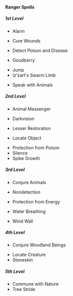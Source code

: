 #### Ranger Spells
##### 1st Level
- Alarm
<!-- This is currently missing from the Ranger spell list in the Google Doc
- Animal Friendship
-->
- Cure Wounds
<!-- This is currently missing from the Ranger spell list in the Google Doc
- Detect Magic
-->
- Detect Poison and Disease
<!-- This is currently missing from the Ranger spell list in the Google Doc
- Fog Cloud
-->
- Goodberry
<!-- This is currently missing from the Ranger spell list in the Google Doc
- Hunter's Mark
-->
- Jump
- Iz’zart's Swarm Limb
<!-- This is currently missing from the Ranger spell list in the Google Doc
- Longstrider
-->
- Speak with Animals
##### 2nd Level
- Animal Messenger
<!-- This is currently missing from the Ranger spell list in the Google Doc
- Barkskin
-->
- Darkvision
<!-- This is currently missing from the Ranger spell list in the Google Doc
- Find Traps
-->
- Lesser Restoration
<!-- This is currently missing from the Ranger spell list in the Google Doc
- Locate Animals or Plants
-->
- Locate Object
<!-- This is currently missing from the Ranger spell list in the Google Doc
- Pass without Trace
-->
- Protection from Poison
- Silence
- Spike Growth
##### 3rd Level
- Conjure Animals
<!-- This is currently missing from the Ranger spell list in the Google Doc
- Daylight
-->
- Nondetection
<!-- This is currently missing from the Ranger spell list in the Google Doc
- Plant Growth
-->
- Protection from Energy
<!-- These are currently missing from the Ranger spell list in the Google Doc
- Protection from Energy
- Speak with Plants
-->
- Water Breathing
<!-- This is currently missing from the Ranger spell list in the Google Doc
- Water Walk
-->
- Wind Wall
##### 4th Level
- Conjure Woodland Beings
<!-- This is currently missing from the Ranger spell list in the Google Doc
- Freedom of Movement
-->
- Locate Creature
- Stoneskin
##### 5th Level
- Commune with Nature
- Tree Stride
